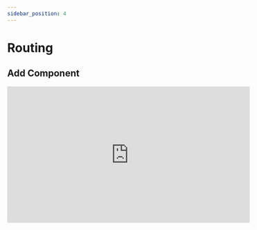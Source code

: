 ```yaml
---
sidebar_position: 4
---
```


# Routing

## Add Component

<iframe width="560" height="315" src="https://www.youtube.com/embed/NoNeArADkso" title="YouTube video player" frameborder="0" allow="accelerometer; autoplay; clipboard-write; encrypted-media; gyroscope; picture-in-picture" allowfullscreen></iframe>
